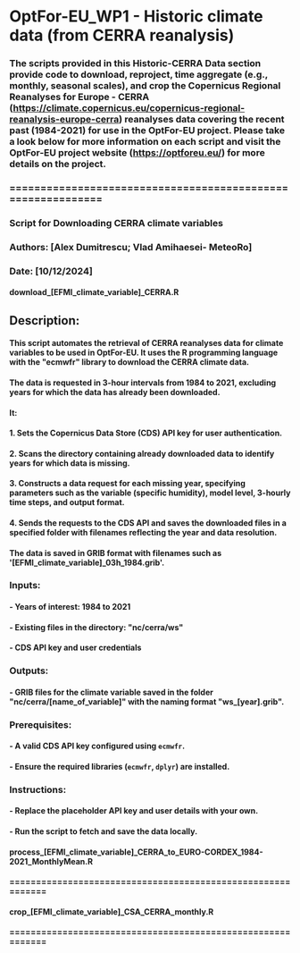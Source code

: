 # OptFor-EU_WP1 - Historic climate data (from CERRA reanalysis)

### The scripts provided in this Historic-CERRA Data section provide code to download, reproject, time aggregate (e.g., monthly, seasonal scales), and crop the Copernicus Regional Reanalyses for Europe - CERRA (https://climate.copernicus.eu/copernicus-regional-reanalysis-europe-cerra) reanalyses data covering the recent past (1984-2021) for use in the OptFor-EU project. Please take a look below for more information on each script and visit the OptFor-EU project website (https://optforeu.eu/) for more details on the project.

### ============================================================
### Script for Downloading CERRA climate  variables
### Authors: [Alex Dumitrescu; Vlad Amihaesei- MeteoRo]
### Date: [10/12/2024]
#### download_[EFMI_climate_variable]_CERRA.R
## Description:
#### This script automates the retrieval of CERRA reanalyses data for climate variables to be used in OptFor-EU. It uses the R programming language with the "ecmwfr" library to download the CERRA climate data. 
#### The data is requested in 3-hour intervals from 1984 to 2021, excluding years for which the data has already been downloaded. 
#### It:
#### 1. Sets the Copernicus Data Store (CDS) API key for user authentication.
#### 2. Scans the directory containing already downloaded  data to identify years for which data is missing.
#### 3. Constructs a data request for each missing year, specifying parameters such as the variable (specific humidity), model level, 3-hourly time steps, and output format.
#### 4. Sends the requests to the CDS API and saves the downloaded files in a specified folder with filenames reflecting the year and data resolution.
#### The data is saved in GRIB format with filenames such as '[EFMI_climate_variable]_03h_1984.grib'.

### Inputs:
#### - Years of interest: 1984 to 2021
#### - Existing files in the directory: "nc/cerra/ws"
#### - CDS API key and user credentials

### Outputs:
#### - GRIB files for the climate variable saved in the folder "nc/cerra/[name_of_variable]" with the naming format "ws_[year].grib".

### Prerequisites:
#### - A valid CDS API key configured using `ecmwfr`.
#### - Ensure the required libraries (`ecmwfr`, `dplyr`) are installed.

### Instructions:
#### - Replace the placeholder API key and user details with your own.
#### - Run the script to fetch and save the data locally.

#### process_[EFMI_climate_variable]_CERRA_to_EURO-CORDEX_1984-2021_MonthlyMean.R
#### ============================================================
#### crop_[EFMI_climate_variable]_CSA_CERRA_monthly.R
#### ============================================================
